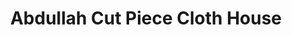 ---
title: "Abdullah Cut Piece Cloth House"
url: /ranipur-riyast/abdullah-cut-piece-cloth-house/
shop: Allgemein
---